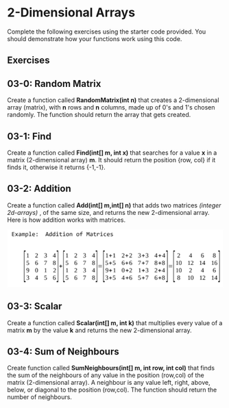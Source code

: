 # 2-Dimensional Arrays

Complete the following exercises using the starter code provided.  You should demonstrate how your functions work using this code.

## Exercises

## 03-0: Random Matrix

Create a function called **RandomMatrix(int n)** that creates a 2-dimensional array (matrix), with **n** rows and **n** columns, made up of 0's and 1's chosen randomly.  The function should return the array that gets created.

## 03-1: Find

Create a function called **Find(int[] m, int x)** that searches for a value **x** in a matrix (2-dimensional array) **m**.  It should return the position {row, col} if it finds it, otherwise it returns {-1,-1}.

## 03-2: Addition

Create a function called **Add(int[] m,int[] n)** that adds two matrices *(integer 2d-arrays)* , of the same size, and returns the new 2-dimensional array. Here is how addition works with matrices.

![Addition of Matrices](AdditionMatrices.png)

## 03-3: Scalar

Create a function called **Scalar(int[] m, int k)** that multiplies every value of a matrix **m** by the value **k** and returns the new 2-dimensional array.

## 03-4: Sum of Neighbours

Create function called **SumNeighbours(int[] m, int row, int col)** that finds the sum of the neighbours of any value in the position (row,col) of the matrix (2-dimensional array).  A neighbour is any value left, right, above, below, or diagonal to the position (row,col).  The function should return the number of neighbours.
